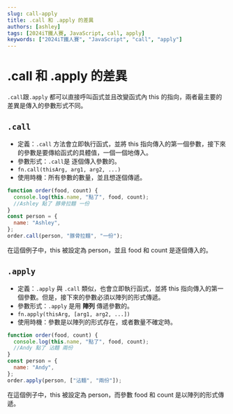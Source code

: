 ```yaml
---
slug: call-apply
title: .call 和 .apply 的差異
authors: [ashley]
tags: [2024iT鐵人賽, JavaScript, call, apply]
keywords: ["2024iT鐵人賽", "JavaScript", "call", "apply"]
---
```


# .call 和 .apply 的差異

`.call`跟`.apply` 都可以直接呼叫函式並且改變函式內 this 的指向，兩者最主要的差異是傳入的參數形式不同。

## `.call`

- 定義：`.call` 方法會立即執行函式，並將 this 指向傳入的第一個參數，接下來的參數是要傳給函式的具體值，一個一個地傳入。
- 參數形式：`.call`是 逐個傳入參數的。
- `fn.call(thisArg, arg1, arg2, ...)`
- 使用時機：所有參數的數量，並且想逐個傳遞。

```js
function order(food, count) {
  console.log(this.name, "點了", food, count);
  //Ashley 點了 豚骨拉麵 一份
}
const person = {
  name: "Ashley",
};
order.call(person, "豚骨拉麵", "一份");
```

在這個例子中，this 被設定為 person，並且 food 和 count 是逐個傳入的。

## `.apply`

- 定義：`.apply` 與 `.call` 類似，也會立即執行函式，並將 this 指向傳入的第一個參數。但是，接下來的參數必須以陣列的形式傳遞。
- 參數形式：`.apply` 是用 **陣列** 傳遞參數的。
- `fn.apply(thisArg, [arg1, arg2, ...])`
- 使用時機：參數是以陣列的形式存在，或者數量不確定時。

```js
function order(food, count) {
  console.log(this.name, "點了", food, count);
  //Andy 點了 沾麵 兩份
}
const person = {
  name: "Andy",
};
order.apply(person, ["沾麵", "兩份"]);
```

在這個例子中，this 被設定為 person，而參數 food 和 count 是以陣列的形式傳遞。
